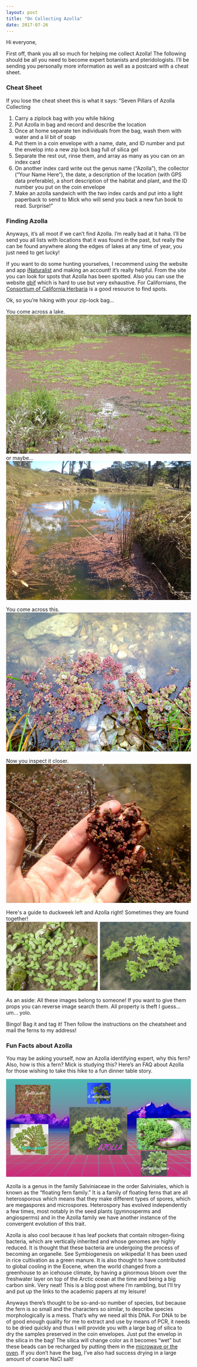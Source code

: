 ```yaml
---
layout: post
title: "On Collecting Azolla"
date: 2017-07-26
---
```

Hi everyone, 

First off, thank you all so much for helping me collect Azolla! The following should be all you need to become expert botanists and pteridologists. I’ll be sending you personally more information as well as a postcard with a cheat sheet.

### Cheat Sheet
If you lose the cheat sheet this is what it says:
“Seven Pillars of Azolla Collecting
1. Carry a ziplock bag with you while hiking
2. Put Azolla in bag and record and describe the location
3. Once at home separate ten individuals from the bag, wash them with water and a lil bit of soap
4. Put them in a coin envelope with a name, date, and ID number and put the envelop into a new zip lock bag full of silica gel
5. Separate the rest out, rinse them, and array as many as you can on an index card
6. On another index card write out the genus name (“Azolla”), the collector (“Your Name Here”), the date, a description of the location (with GPS data preferable), a short description of the habitat and plant, and the ID number you put on the coin envelope
7. Make an azolla sandwich with the two index cards and put into a light paperback to send to Mick who will send you back a new fun book to read. Surprise!”

### Finding Azolla
Anyways, it’s all moot if we can’t find Azolla. I’m really bad at it haha. I’ll be send you all lists with locations that it was found in the past, but really the can be found anywhere along the edges of lakes at any time of year, you just need to get lucky!

If you want to do some hunting yourselves, I recommend using the website and app [iNaturalist](https://www.inaturalist.org) and making an account! it’s really helpful. From the site you can look for spots that Azolla has been spotted. Also you can use the website [gbif](gbif.org) which is hard to use but very exhaustive. For Californians, the [Consortium of California Herbaria](http://ucjeps.berkeley.edu/consortium/) is a good resource to find spots.

Ok, so you’re hiking with your zip-lock bag…

You come across a lake.
![You come across a lake](/images/image1.jpg "Lake")
or maybe...
![You come across a lake 2](/images/image2.jpg "Lake2")

You come across this.
![Azoll from afar](/images/image4.jpg "Azollafar")

Now you inspect it closer.
![ZOOM](/images/image3.jpg "Look at it! Fern...")

Here's a guide to duckweek left and Azolla right! Sometimes they are found together!
![Not Azolla|Azolla](/images/image5.png "comparison")

As an aside: All these images belong to someone! If you want to give them props you can reverse image search them. All property is theft I guess... um... yolo.


Bingo! Bag it and tag it! Then follow the instructions on the cheatsheet and mail the ferns to my address! 

### Fun Facts about Azolla

You may be asking yourself, now an Azolla identifying expert, why this fern? Also, how is this a fern? Mick is studying this? Here’s an FAQ about Azolla for those wishing to take this hike to a fun dinner table story.

![What even is a species](/images/AZOLLA.jpg "AZOLLA")

Azolla is a genus in the family Salviniaceae in the order Salviniales, which is known as the “floating fern family.” It is a family of floating ferns that are all heterosporous which means that they make different types of spores, which are megaspores and microspores. Heterospory has evolved independently a few times, most notably in the seed plants (gymnosperms and angiosperms) and in the Azolla family we have another instance of the convergent evolution of this trait. 

Azolla is also cool because it has leaf pockets that contain nitrogen-fixing bacteria, which are vertically inherited and whose genomes are highly reduced. It is thought that these bacteria are undergoing the process of becoming an organelle. See Symbiogenesis on wikipedia! It has been used in rice cultivation as a green manure. It is also thought to have contributed to global cooling in the Eocene, when the world changed from a greenhouse to an icehouse climate, by having a ginormous bloom over the freshwater layer on top of the Arctic ocean at the time and being a big carbon sink. Very neat! This is a blog post where I’m rambling, but I’ll try and put up the links to the academic papers at my leisure! 

Anyways there’s thought to be so-and-so number of species, but because the fern is so small and the characters so similar, to describe species morphologically is a mess. That’s why we need all this DNA. For DNA to be of good enough quality for me to extract and use by means of PCR, it needs to be dried quickly and thus I will provide you with a large bag of silica to dry the samples preserved in the coin envelopes. Just put the envelop in the silica in the bag! The silica will change color as it becomes “wet” but these beads can be recharged by putting them in the [microwave or the oven](http://qqjky.qjhbf.servertrust.com/v/vspfiles/info/Silica%20Gel.pdf). If you don’t have the bag, I’ve also had success drying in a large amount of coarse NaCl salt! 
